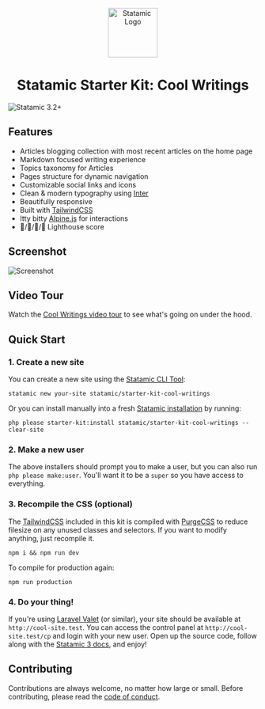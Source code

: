 <!-- statamic:hide --><p align="center"><img src="https://statamic.com/assets/branding/Statamic-Logo-Rad.png" width="100" alt="Statamic Logo" /></p>
<h1 align="center">
  Statamic Starter Kit: Cool Writings
</h1>

![Statamic 3.2+](https://img.shields.io/badge/Statamic-3.2+-FF269E?style=for-the-badge&link=https://statamic.com)
<!-- /statamic:hide -->

## Features
- Articles blogging collection with most recent articles on the home page
- Markdown focused writing experience
- Topics taxonomy for Articles
- Pages structure for dynamic navigation
- Customizable social links and icons
- Clean & modern typography using [Inter](https://rsms.me/inter/)
- Beautifully responsive
- Built with [TailwindCSS](https://tailwindcss.com)
- Itty bitty [Alpine.js](https://github.com/alpinejs/alpine) for interactions
- 💯/💯/💯/💯 Lighthouse score

## Screenshot

![Screenshot](https://github.com/statamic/statamic-starter-cool-writings/raw/master/screenshot.png)

## Video Tour

Watch the [Cool Writings video tour](https://www.youtube.com/watch?v=IgjJYfVF26Q) to see what's going on under the hood.

## Quick Start

### 1. Create a new site

You can create a new site using the [Statamic CLI Tool](https://github.com/statamic/cli):

```
statamic new your-site statamic/starter-kit-cool-writings
```

Or you can install manually into a fresh [Statamic installation](https://statamic.dev/installation) by running:

```
php please starter-kit:install statamic/starter-kit-cool-writings --clear-site
```

### 2. Make a new user

The above installers should prompt you to make a user, but you can also run `php please make:user`. You'll want it to be a `super` so you have access to everything.

### 3. Recompile the CSS (optional)

The [TailwindCSS](https://tailwindcss.com/) included in this kit is compiled with [PurgeCSS](https://purgecss.com/) to reduce filesize on any unused classes and selectors. If you want to modify anything, just recompile it.

```
npm i && npm run dev
```

To compile for production again:

```
npm run production
```

### 4. Do your thing!

If you're using [Laravel Valet](https://laravel.com/docs/valet) (or similar), your site should be available at `http://cool-site.test`. You can access the control panel at `http://cool-site.test/cp` and login with your new user. Open up the source code, follow along with the [Statamic 3 docs](https://statamic.dev), and enjoy!

## Contributing

Contributions are always welcome, no matter how large or small. Before contributing, please read the [code of conduct](https://github.com/statamic/cms/wiki/Code-of-Conduct).
